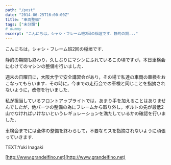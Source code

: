```yaml
---
path: "/post"
date: "2014-06-25T16:00:00Z"
title: "車両整備"
tags: ["未分類"]
# dummy
excerpt: "こんにちは，シャシ・フレーム班2回の稲垣です．静的の期..."
---
```




[](25-1.jpg)

こんにちは，シャシ・フレーム班2回の稲垣です．

静的の期間も終わり，久しぶりにマシンにふれているこの頃ですが，本日車検会にむけてのマシンの整備を行いました．

週末の日曜日に，大阪大学で安全講習会があり，その場で私達の車両の車検をおこなってもらいます．その時に，今までの走行会での車検と同じことを指摘されないように，改修を行いました．

私が担当しているフロントアップライトでは，あまり手を加えることはありませんでしたが，他パーツの整備の為にフレームから取り外し，ボルトの先が最低2山でなければいけないというレギュレーションを満たしているかの確認を行いました．

車検会までには全体の整備を終わらして，不要なミスを指摘されないように頑張っていきます．

TEXT:Yuki Inagaki

[http://www.grandelfino.net](http://www.grandelfino.net)

